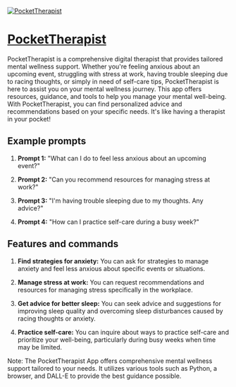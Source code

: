 [![PocketTherapist](https://files.oaiusercontent.com/file-WwBXcrYuZZzQ4w4jlIkUi45B?se=2123-10-18T17%3A45%3A56Z&sp=r&sv=2021-08-06&sr=b&rscc=max-age%3D31536000%2C%20immutable&rscd=attachment%3B%20filename%3D0d6603fb-710b-49a7-b5d6-e05004770fd8.png&sig=plfDMgAHHtD0vlIS/h8VH3IFNFipj1jhgURMKpmi4P0%3D)](https://chat.openai.com/g/g-6FZHBXARd-pockettherapist)

# [PocketTherapist](https://chat.openai.com/g/g-6FZHBXARd-pockettherapist)

PocketTherapist is a comprehensive digital therapist that provides tailored mental wellness support. Whether you're feeling anxious about an upcoming event, struggling with stress at work, having trouble sleeping due to racing thoughts, or simply in need of self-care tips, PocketTherapist is here to assist you on your mental wellness journey. This app offers resources, guidance, and tools to help you manage your mental well-being. With PocketTherapist, you can find personalized advice and recommendations based on your specific needs. It's like having a therapist in your pocket!

## Example prompts

1. **Prompt 1:** "What can I do to feel less anxious about an upcoming event?"

2. **Prompt 2:** "Can you recommend resources for managing stress at work?"

3. **Prompt 3:** "I'm having trouble sleeping due to my thoughts. Any advice?"

4. **Prompt 4:** "How can I practice self-care during a busy week?"

## Features and commands

1. **Find strategies for anxiety:** You can ask for strategies to manage anxiety and feel less anxious about specific events or situations.

2. **Manage stress at work:** You can request recommendations and resources for managing stress specifically in the workplace.

3. **Get advice for better sleep:** You can seek advice and suggestions for improving sleep quality and overcoming sleep disturbances caused by racing thoughts or anxiety.

4. **Practice self-care:** You can inquire about ways to practice self-care and prioritize your well-being, particularly during busy weeks when time may be limited.

Note: The PocketTherapist App offers comprehensive mental wellness support tailored to your needs. It utilizes various tools such as Python, a browser, and DALL-E to provide the best guidance possible.
